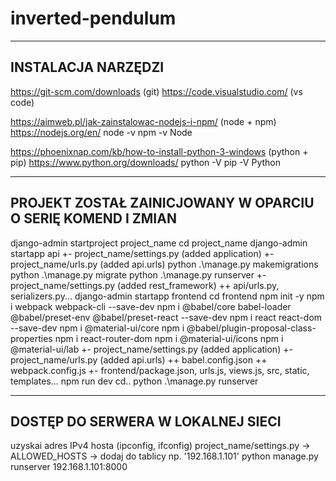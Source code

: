 # inverted-pendulum

----------------------------------------------------------
## INSTALACJA NARZĘDZI

https://git-scm.com/downloads (git)
https://code.visualstudio.com/ (vs code)

https://aimweb.pl/jak-zainstalowac-nodejs-i-npm/ (node + npm)
https://nodejs.org/en/
node -v
npm -v
Node

https://phoenixnap.com/kb/how-to-install-python-3-windows (python + pip)
https://www.python.org/downloads/
python -V
pip -V
Python

----------------------------------------------------------
## PROJEKT ZOSTAŁ ZAINICJOWANY W OPARCIU O SERIĘ KOMEND I ZMIAN

django-admin startproject project_name
cd project_name
django-admin startapp api
+- project_name/settings.py (added application)
+- project_name/urls.py (added api.urls)
python .\manage.py makemigrations
python .\manage.py migrate
python .\manage.py runserver
+- project_name/settings.py (added rest_framework)
++ api/urls.py, serializers.py...
django-admin startapp frontend
cd frontend
npm init -y
npm i webpack webpack-cli --save-dev
npm i @babel/core babel-loader @babel/preset-env @babel/preset-react --save-dev
npm i react react-dom --save-dev
npm i @material-ui/core
npm i @babel/plugin-proposal-class-properties
npm i react-router-dom
npm i @material-ui/icons
npm i @material-ui/lab
+- project_name/settings.py (added application)
+- project_name/urls.py (added api.urls)
++ babel.config.json
++ webpack.config.js
+- frontend/package.json, urls.js, views.js, src, static, templates...
npm run dev
cd..
python .\manage.py runserver

----------------------------------------------------------
## DOSTĘP DO SERWERA W LOKALNEJ SIECI

uzyskai adres IPv4 hosta (ipconfig, ifconfig)
project_name/settings.py -> ALLOWED_HOSTS -> dodaj do tablicy np. '192.168.1.101'
python manage.py runserver 192.168.1.101:8000

